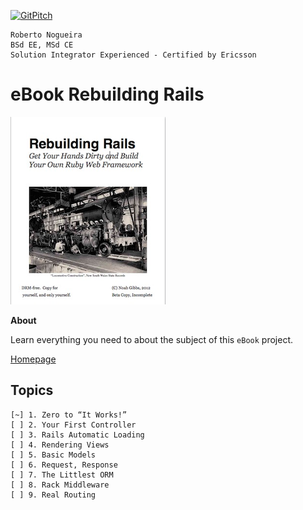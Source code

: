 [![GitPitch](https://gitpitch.com/assets/badge.svg)](https://gitpitch.com/enogrob/ebook-project/master)
```
Roberto Nogueira  
BSd EE, MSd CE
Solution Integrator Experienced - Certified by Ericsson
```
# eBook Rebuilding Rails

![ebook image](assets/ebook.png)

**About**

Learn everything you need to about the subject of this `eBook` project.

[Homepage](https://gumroad.com)

## Topics
```
[~] 1. Zero to “It Works!”
[ ] 2. Your First Controller
[ ] 3. Rails Automatic Loading
[ ] 4. Rendering Views
[ ] 5. Basic Models
[ ] 6. Request, Response
[ ] 7. The Littlest ORM
[ ] 8. Rack Middleware
[ ] 9. Real Routing
```
